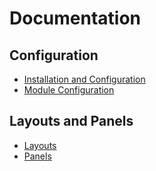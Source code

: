 # Documentation

## Configuration
- [Installation and Configuration](installation.md)
- [Module Configuration](module-configuration.md)

## Layouts and Panels
- [Layouts](layouts.md)
- [Panels](panels.md)
